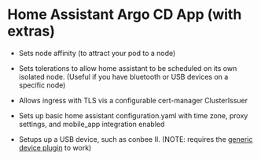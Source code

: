 # Home Assistant Argo CD App (with extras)

- Sets node affinity (to attract your pod to a node)

- Sets tolerations to allow home assistant to be scheduled on its own isolated node. (Useful if you have bluetooth or USB devices on a specific node)

- Allows ingress with TLS vis a configurable cert-manager ClusterIssuer

- Sets up basic home assistant configuration.yaml with time zone, proxy settings, and mobile_app integration enabled

- Setups up a USB device, such as conbee II. (NOTE: requires the [generic device plugin](../../generic-device-plugin) to work)
